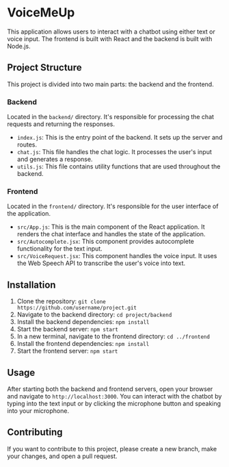 # VoiceMeUp

This application allows users to interact with a chatbot using either text or voice input. The frontend is built with React and the backend is built with Node.js.

## Project Structure

This project is divided into two main parts: the backend and the frontend.

### Backend

Located in the `backend/` directory. It's responsible for processing the chat requests and returning the responses.

- `index.js`: This is the entry point of the backend. It sets up the server and routes.
- `chat.js`: This file handles the chat logic. It processes the user's input and generates a response.
- `utils.js`: This file contains utility functions that are used throughout the backend.

### Frontend

Located in the `frontend/` directory. It's responsible for the user interface of the application.

- `src/App.js`: This is the main component of the React application. It renders the chat interface and handles the state of the application.
- `src/Autocomplete.jsx`: This component provides autocomplete functionality for the text input.
- `src/VoiceRequest.jsx`: This component handles the voice input. It uses the Web Speech API to transcribe the user's voice into text.

## Installation

1. Clone the repository: `git clone https://github.com/username/project.git`
2. Navigate to the backend directory: `cd project/backend`
3. Install the backend dependencies: `npm install`
4. Start the backend server: `npm start`
5. In a new terminal, navigate to the frontend directory: `cd ../frontend`
6. Install the frontend dependencies: `npm install`
7. Start the frontend server: `npm start`

## Usage

After starting both the backend and frontend servers, open your browser and navigate to `http://localhost:3000`. You can interact with the chatbot by typing into the text input or by clicking the microphone button and speaking into your microphone.

## Contributing

If you want to contribute to this project, please create a new branch, make your changes, and open a pull request.
